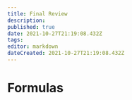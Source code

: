 ```yaml
---
title: Final Review
description: 
published: true
date: 2021-10-27T21:19:08.432Z
tags: 
editor: markdown
dateCreated: 2021-10-27T21:19:08.432Z
---
```


# Formulas

